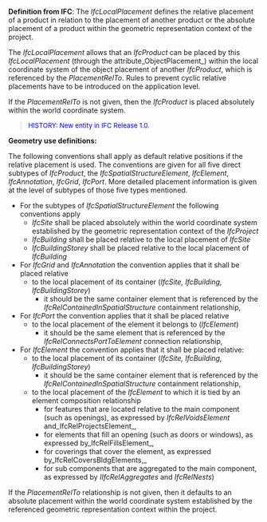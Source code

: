 ﻿**Definition from IFC**: The _IfcLocalPlacement_ defines the relative placement of a product in relation to the placement of another product or the absolute placement of a product within the geometric representation context of the project.

The _IfcLocalPlacement_ allows that an _IfcProduct_ can be placed by this _IfcLocalPlacement_ (through the attribute_ObjectPlacement_) within the local coordinate system of the object placement of another _IfcProduct_, which is referenced by the _PlacementRelTo_. Rules to prevent cyclic relative placements have to be introduced on the application level.

If the _PlacementRelTo_ is not given, then the _IfcProduct_ is placed absolutely within the world coordinate system.

> <font color="#0000ff" size="-1">HISTORY:
New entity in IFC Release 1.0.</font>
> 


****Geometry use definitions**:**

The following conventions shall apply as default relative positions if the relative placement is used. The conventions are given for all five direct subtypes of _IfcProduct_, the _IfcSpatialStructureElement_, _IfcElement_, _IfcAnnotation_, _IfcGrid_, _IfcPort_. More detailed placement information is given at the level of subtypes of those five types mentioned.

* For the subtypes of _IfcSpatialStructureElement_ the following conventions apply 
    * _IfcSite_ shall be placed absolutely within the world coordinate system established by the geometric representation context of the _IfcProject_ 
    * _IfcBuilding_ shall be placed relative to the local placement of _IfcSite_ 
    * _IfcBuildingStorey_ shall be placed relative to the local placement of _IfcBuilding_ 
* For _IfcGrid_ and _IfcAnnotation_ the convention applies that it shall be placed relative 
    *  to the local placement of its container (_IfcSite, IfcBuilding, IfcBuildingStorey_) 
        * it should be the same container element that is referenced by the _IfcRelContainedInSpatialStructure_ containment relationship, 
* For _IfcPort_ the convention applies that it shall be placed relative 
    *  to the local placement of the element it belongs to (_IfcElement_) 
        * it should be the same element that is referenced by the _IfcRelConnectsPortToElement_ connection relationship, 
*  For _IfcElement_ the convention applies that it shall be placed relative: 
    *  to the local placement of its container (_IfcSite, IfcBuilding, IfcBuildingStorey_) 
        * it should be the same container element that is referenced by the _IfcRelContainedInSpatialStructure_ containment relationship, 
    * to the local placement of the _IfcElement_ to which it is tied by an element composition relationship 
        * for features that are located relative to the main component (such as openings), as expressed by _IfcRelVoidsElement_ and_IfcRelProjectsElement_,
        * for elements that fill an opening (such as doors or windows), as expressed by_IfcRelFillsElement_,
        * for coverings that cover the element, as expressed by_IfcRelCoversBldgElements,_
        * for sub components that are aggregated to the main component, as expressed by _IIfcRelAggregates_ and _IfcRelNests_) 

If the _PlacementRelTo_ relationship is not given, then it defaults to an absolute placement within the world coordinate system established by the referenced geometric representation context within the project.
